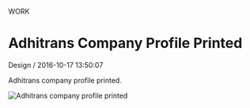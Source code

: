<p class="type">WORK</p>

# Adhitrans Company Profile Printed

<p class="meta">Design  /  2016-10-17 13:50:07</p>

Adhitrans company profile printed.

![Adhitrans company profile printed](https://farooq-agent.web.app/assets/images/works/large/Q5H7Jcbq_work_image.jpg)

